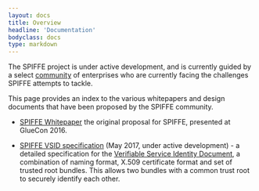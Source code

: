 ```yaml
---
layout: docs
title: Overview
headline: 'Documentation'
bodyclass: docs
type: markdown
---
```

The SPIFFE project is under active development, and is currently guided by a select [community](/community/) of enterprises who are currently facing the challenges SPIFFE attempts to tackle.

This page provides an index to the various whitepapers and design documents that have been proposed by the SPIFFE community.

 - [SPIFFE Whitepaper](https://docs.google.com/document/d/1GjurNK2ROw4rXz-k-l68JtpGRkGj2fZcWqP6gksEriQ/edit#heading=h.pq1kki84bhak) the original proposal for SPIFFE, presented at GlueCon 2016.

 - [SPIFFE VSID specification](https://docs.google.com/document/d/1kP4Vm0_AJ4ZXPtmKH_nQNtvdydiKNDyX05gXM6fOHV0/edit) (May 2017, under active development) - a detailed specification for the [Verifiable Service Identity Document]({{site.baseurl}}/docs/vsid/), a combination of naming format, X.509 certificate format and set of trusted root bundles. This allows two bundles with a common trust root to securely identify each other.